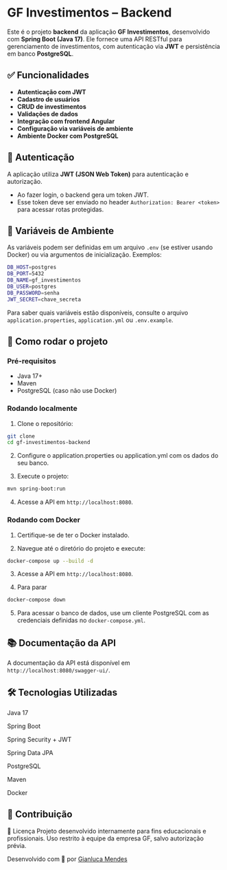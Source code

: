# GF Investimentos – Backend

Este é o projeto **backend** da aplicação **GF Investimentos**, desenvolvido com **Spring Boot (Java 17)**. Ele fornece uma API RESTful para gerenciamento de investimentos, com autenticação via **JWT** e persistência em banco **PostgreSQL**.

## ✅ Funcionalidades

- **Autenticação com JWT**
- **Cadastro de usuários**
- **CRUD de investimentos**
- **Validações de dados**
- **Integração com frontend Angular**
- **Configuração via variáveis de ambiente**
- **Ambiente Docker com PostgreSQL**

## 🔐 Autenticação

A aplicação utiliza **JWT (JSON Web Token)** para autenticação e autorização.

- Ao fazer login, o backend gera um token JWT.
- Esse token deve ser enviado no header `Authorization: Bearer <token>` para acessar rotas protegidas.

## 🔧 Variáveis de Ambiente

As variáveis podem ser definidas em um arquivo `.env` (se estiver usando Docker) ou via argumentos de inicialização. Exemplos:

```bash
DB_HOST=postgres
DB_PORT=5432
DB_NAME=gf_investimentos
DB_USER=postgres
DB_PASSWORD=senha
JWT_SECRET=chave_secreta
```

Para saber quais variáveis estão disponíveis, consulte o arquivo `application.properties`, `application.yml` ou `.env.example`.

## 🚀 Como rodar o projeto

### Pré-requisitos

- Java 17+
- Maven
- PostgreSQL (caso não use Docker)

### Rodando localmente

1. Clone o repositório:

```bash
git clone
cd gf-investimentos-backend
```

2. Configure o application.properties ou application.yml com os dados do seu banco.

3. Execute o projeto:

```bash
mvn spring-boot:run
```

4. Acesse a API em `http://localhost:8080`.

### Rodando com Docker

1. Certifique-se de ter o Docker instalado.

2. Navegue até o diretório do projeto e execute:

```bash
docker-compose up --build -d
```

3. Acesse a API em `http://localhost:8080`.

4. Para parar

```bash
docker-compose down
```

5. Para acessar o banco de dados, use um cliente PostgreSQL com as credenciais definidas no `docker-compose.yml`.

## 📚 Documentação da API

A documentação da API está disponível em `http://localhost:8080/swagger-ui/`.

## 🛠️ Tecnologias Utilizadas

Java 17

Spring Boot

Spring Security + JWT

Spring Data JPA

PostgreSQL

Maven

Docker

## 📝 Contribuição

📃 Licença
Projeto desenvolvido internamente para fins educacionais e profissionais. Uso restrito à equipe da empresa GF, salvo autorização prévia.

Desenvolvido com 💼 por [Gianluca Mendes](https://github.com/GianlucaBorges)
